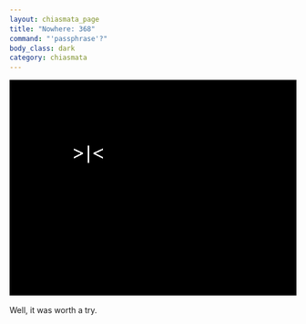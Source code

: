 ```yaml
---
layout: chiasmata_page
title: "Nowhere: 368"
command: "'passphrase'?"
body_class: dark
category: chiasmata
---
```


![368](/chiasmata/images/narrative/366.gif)

Well, it was worth a try.